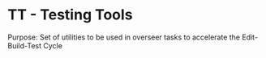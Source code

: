 # TT - Testing Tools

Purpose: Set of utilities to be used in overseer tasks to accelerate the Edit-Build-Test Cycle
